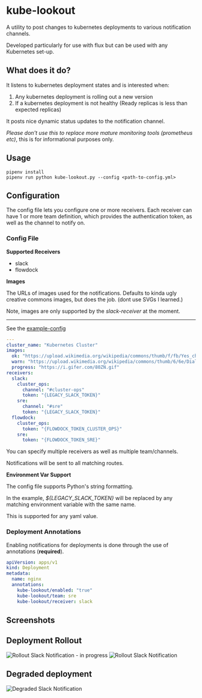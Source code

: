# kube-lookout

A utility to post changes to kubernetes deployments to various notification channels. 

Developed particularly for use with flux but can be used with any Kubernetes set-up. 

## What does it do?

It listens to kubernetes deployment states and is interested when:

1. Any kubernetes deployment is rolling out a new version
2. If a kubernetes deployment is not healthy (Ready replicas is less than expected replicas)

It posts nice dynamic status updates to the notification channel.

*Please don't use this to replace more mature monitoring tools (prometheus etc)*, this is for informational purposes only.

## Usage

```
pipenv install
pipenv run python kube-lookout.py --config <path-to-config.yml>
```

## Configuration

The config file lets you configure one or more receivers. Each receiver can have 1 or more team definition, which provides the authentication token, as well as the channel to notify on.

### Config File

**Supported Receivers**
- slack
- flowdock

**Images**

The URLs of images used for the notifications. Defaults to kinda ugly creative commons images, but does the job. (dont use SVGs I learned.)

Note, images are only supported by the *slack-receiver* at the moment.

---

See the [example-config](./config.example.yml) 
```yaml
---
cluster_name: "Kubernetes Cluster"
images:
  ok: "https://upload.wikimedia.org/wikipedia/commons/thumb/f/fb/Yes_check.svg/200px-Yes_check.svg.png"
  warn: "https://upload.wikimedia.org/wikipedia/commons/thumb/6/6e/Dialog-warning.svg/200px-Dialog-warning.svg.png"
  progress: "https://i.gifer.com/80ZN.gif"
receivers:
  slack: 
    cluster_ops:
      channel: "#cluster-ops"
      token: "{LEGACY_SLACK_TOKEN}"
    sre:
      channel: "#sre"
      token: "{LEGACY_SLACK_TOKEN}"
  flowdock:
    cluster_ops:
      token: "{FLOWDOCK_TOKEN_CLUSTER_OPS}"
    sre:
      token: "{FLOWDOCK_TOKEN_SRE}"
```

You can specify multiple receivers as well as multiple team/channels.

Notifications will be sent to all matching routes.

**Environment Var Support**

The config file supports Python's string formatting.

In the example, *${LEGACY_SLACK_TOKEN}* will be replaced by any matching environment variable with the same name. 

This is supported for any yaml value.

### Deployment Annotations

Enabling notifications for deployments is done through the use of  annotations (**required**).

```yaml
apiVersion: apps/v1
kind: Deployment
metadata:
  name: nginx
  annotations: 
    kube-lookout/enabled: "true"
    kube-lookout/team: sre
    kube-lookout/receiver: slack
```

## Screenshots

## Deployment Rollout
![Rollout Slack Notification - in progress](images/example3.png)
![Rollout Slack Notification](images/example2.png)
## Degraded deployment
![Degraded Slack Notification](images/example1.png)
